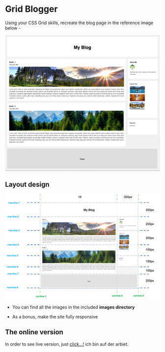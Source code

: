 # Grid Blogger

Using your CSS Grid skills, recreate the blog page in the reference image below -

![Desktop](./layout_images/desktop.png "desktop version")

## Layout design

![Desktop](./layout_images/Blog_layout.png "desktop version")

- You can find all the images in the included **images directory**

- As a bonus, make the site fully responsive

## The online version

In order to see live version, just [click...!](https://hsnakk.github.io/UIB_Layout_Grid_Exercise-2/)
ich bin auf der arbiet.